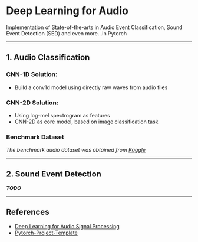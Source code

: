 # Deep Learning for Audio  
Implementation of State-of-the-arts in Audio Event Classification, Sound Event Detection (SED) and even more...in Pytorch 

----
## 1. Audio Classification

### CNN-1D Solution:
* Build a conv1d model using directly raw waves from audio files

### CNN-2D Solution:
* Using log-mel spectrogram as features
* CNN-2D as core model, based on image classification task

### Benchmark Dataset
*The benchmark audio dataset was obtained from [Kaggle](https://www.kaggle.com/c/freesound-audio-tagging/data)*

---
## 2. Sound Event Detection 

***TODO***

---

## References 


* [Deep Learning for Audio Signal Processing](https://arxiv.org/pdf/1905.00078.pdf)
* [Pytorch-Project-Template](https://github.com/moemen95/Pytorch-Project-Template)
